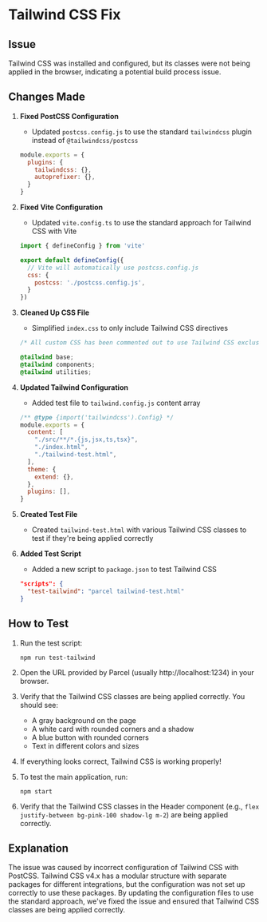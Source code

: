 # Tailwind CSS Fix

## Issue
Tailwind CSS was installed and configured, but its classes were not being applied in the browser, indicating a potential build process issue.

## Changes Made

1. **Fixed PostCSS Configuration**
   - Updated `postcss.config.js` to use the standard `tailwindcss` plugin instead of `@tailwindcss/postcss`
   ```js
   module.exports = {
     plugins: {
       tailwindcss: {},
       autoprefixer: {},
     }
   }
   ```

2. **Fixed Vite Configuration**
   - Updated `vite.config.ts` to use the standard approach for Tailwind CSS with Vite
   ```js
   import { defineConfig } from 'vite'

   export default defineConfig({
     // Vite will automatically use postcss.config.js
     css: {
       postcss: './postcss.config.js',
     }
   })
   ```

3. **Cleaned Up CSS File**
   - Simplified `index.css` to only include Tailwind CSS directives
   ```css
   /* All custom CSS has been commented out to use Tailwind CSS exclusively */

   @tailwind base;
   @tailwind components;
   @tailwind utilities;
   ```

4. **Updated Tailwind Configuration**
   - Added test file to `tailwind.config.js` content array
   ```js
   /** @type {import('tailwindcss').Config} */
   module.exports = {
     content: [
       "./src/**/*.{js,jsx,ts,tsx}",
       "./index.html",
       "./tailwind-test.html",
     ],
     theme: {
       extend: {},
     },
     plugins: [],
   }
   ```

5. **Created Test File**
   - Created `tailwind-test.html` with various Tailwind CSS classes to test if they're being applied correctly

6. **Added Test Script**
   - Added a new script to `package.json` to test Tailwind CSS
   ```json
   "scripts": {
     "test-tailwind": "parcel tailwind-test.html"
   }
   ```

## How to Test

1. Run the test script:
   ```
   npm run test-tailwind
   ```

2. Open the URL provided by Parcel (usually http://localhost:1234) in your browser.

3. Verify that the Tailwind CSS classes are being applied correctly. You should see:
   - A gray background on the page
   - A white card with rounded corners and a shadow
   - A blue button with rounded corners
   - Text in different colors and sizes

4. If everything looks correct, Tailwind CSS is working properly!

5. To test the main application, run:
   ```
   npm start
   ```

6. Verify that the Tailwind CSS classes in the Header component (e.g., `flex justify-between bg-pink-100 shadow-lg m-2`) are being applied correctly.

## Explanation

The issue was caused by incorrect configuration of Tailwind CSS with PostCSS. Tailwind CSS v4.x has a modular structure with separate packages for different integrations, but the configuration was not set up correctly to use these packages. By updating the configuration files to use the standard approach, we've fixed the issue and ensured that Tailwind CSS classes are being applied correctly.